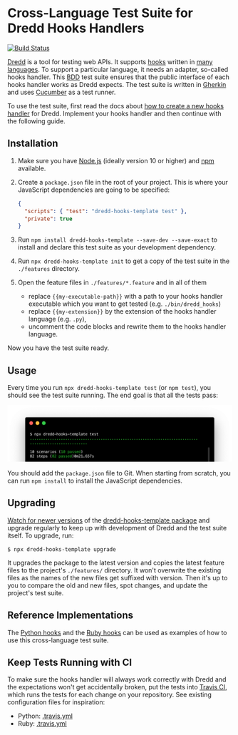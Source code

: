 # Cross-Language Test Suite for Dredd Hooks Handlers

[![Build Status](https://travis-ci.org/apiaryio/dredd-hooks-template.svg?branch=master)](https://travis-ci.org/apiaryio/dredd-hooks-template)

[Dredd](https://dredd.org) is a tool for testing web APIs. It supports [hooks](http://dredd.org/en/latest/hooks/index.html) written in [many languages](http://dredd.org/en/latest/hooks/index.html#supported-languages). To support a particular language, it needs an adapter, so-called hooks handler. This [BDD](https://en.wikipedia.org/wiki/Behavior-driven_development) test suite ensures that the public interface of each hooks handler works as Dredd expects. The test suite is written in [Gherkin](https://github.com/cucumber/cucumber/wiki/Gherkin) and uses [Cucumber](https://github.com/cucumber/cucumber-js) as a test runner.

To use the test suite, first read the docs about [how to create a new hooks handler](http://dredd.org/en/latest/hooks/new-language.html) for Dredd. Implement your hooks handler and then continue with the following guide.

## Installation

1.  Make sure you have [Node.js](https://nodejs.org/) (ideally version 10 or higher) and [npm](https://www.npmjs.com/package/npm) available.
1.  Create a `package.json` file in the root of your project. This is where your JavaScript dependencies are going to be specified:

    ```json
    {
      "scripts": { "test": "dredd-hooks-template test" },
      "private": true
    }
    ```

1.  Run `npm install dredd-hooks-template --save-dev --save-exact` to install and declare this test suite as your development dependency.
1.  Run `npx dredd-hooks-template init` to get a copy of the test suite in the `./features` directory.
1.  Open the feature files in `./features/*.feature` and in all of them

    -   replace `{{my-executable-path}}` with a path to your hooks handler executable which you want to get tested (e.g. `./bin/dredd_hooks`)
    -   replace `{{my-extension}}` by the extension of the hooks handler language (e.g. `.py`),
    -   uncomment the code blocks and rewrite them to the hooks handler language.

Now you have the test suite ready.

## Usage

Every time you run `npx dredd-hooks-template test` (or `npm test`), you should see the test suite running. The end goal is that all the tests pass:

![test suite passing](passing.png)

You should add the `package.json` file to Git. When starting from scratch, you can run `npm install` to install the JavaScript dependencies.

<a name="upgrading"></a>

## Upgrading

[Watch for newer versions](https://github.com/apiaryio/dredd-hooks-template/releases) of the [dredd-hooks-template package](https://www.npmjs.com/package/dredd-hooks-template) and upgrade regularly to keep up with development of Dredd and the test suite itself. To upgrade, run:

```
$ npx dredd-hooks-template upgrade
```

It upgrades the package to the latest version and copies the latest feature files to the project's `./features/` directory. It won't overwrite the existing files as the names of the new files get suffixed with version. Then it's up to you to compare the old and new files, spot changes, and update the project's test suite.

## Reference Implementations

The [Python hooks](https://github.com/apiaryio/dredd-hooks-python) and the [Ruby hooks](https://github.com/apiaryio/dredd-hooks-ruby) can be used as examples of how to use this cross-language test suite.

## Keep Tests Running with CI

To make sure the hooks handler will always work correctly with Dredd and the expectations won't get accidentally broken, put the tests into [Travis CI](https://travis-ci.org), which runs the tests for each change on your repository. See existing configuration files for inspiration:

- Python: [.travis.yml](https://github.com/apiaryio/dredd-hooks-python/blob/master/.travis.yml)
- Ruby: [.travis.yml](https://github.com/apiaryio/dredd-hooks-ruby/blob/master/.travis.yml)
